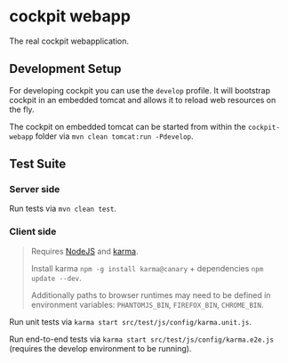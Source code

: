 cockpit webapp
==============

The real cockpit webapplication.

Development Setup
-----------------

For developing cockpit you can use the `develop` profile.
It will bootstrap cockpit in an embedded tomcat and allows it to reload web resources on the fly.

The cockpit on embedded tomcat can be started from within the `cockpit-webapp` folder via `mvn clean tomcat:run -Pdevelop`.


Test Suite
----------

### Server side

Run tests via `mvn clean test`.


### Client side

> Requires [NodeJS](http://nodejs.org/) and [karma](http://karma-runner.github.com).
>
> Install karma `npm -g install karma@canary` + dependencies `npm update --dev`.
>
> Additionally paths to browser runtimes may need to be defined in environment variables:
> <code>PHANTOMJS_BIN</code>, <code>FIREFOX_BIN</code>, <code>CHROME_BIN</code>.

Run unit tests via `karma start src/test/js/config/karma.unit.js`.

Run end-to-end tests via `karma start src/test/js/config/karma.e2e.js` (requires the develop environment to be running).

